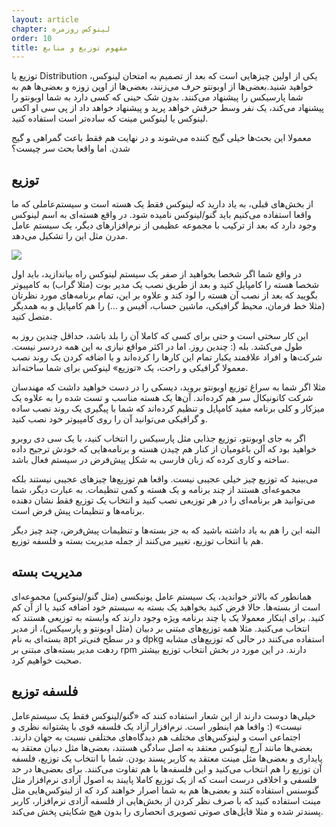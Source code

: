 ```yaml
---
layout: article
chapter: لینوکس روزمره
order: 10
title: مفهوم توزیع و منابع
---
```


توزیع یا Distribution یکی از اولین چیزهایی است که بعد از تصمیم به امتحان لینوکس، خواهید شنید.بعضی‌ها از اوبونتو حرف می‌زنند، بعضی‌ها از اوپن زوزه و بعضی‌ها هم به شما پارسیکس را پیشنهاد می‌کنند. بدون شک حینی که کسی دارد به شما اوبونتو را پیشنهاد می‌کند، یک نفر وسط حرفش خواهد پرید و پیشنهاد خواهد داد از پی سی او اکس لینوکس یا لینوکس مینت که ساده‌تر است استفاده کنید.

معمولا این بحث‌ها خیلی گیج کننده می‌شوند و در نهایت هم فقط باعث گمراهی و گیج شدن. اما واقعا بحث سر چیست؟

## توزیع

از بخش‌های قبلی، به یاد دارید که لینوکس فقط یک هسته است و سیستم‌عاملی که ما واقعا استفاده می‌کنیم باید گنو/لینوکس نامیده شود. در واقع هسته‌ای به اسم لینوکس 
وجود دارد که بعد از ترکیب با مجموعه عظیمی از نرم‌افزارهای دیگر، یک سیستم عامل مدرن مثل این را تشکیل می‌دهد.

<img src="/images/distro_sample.jpg">

در واقع شما اگر شخصا بخواهید از صفر یک سیستم لینوکس راه بیاندازید، باید اول شخصا هسته را کامپایل کنید و بعد از طریق نصب یک مدیر بوت (مثلا گراب) به کامپیوتر بگویید که بعد از نصب آن هسته را لود کند و علاوه بر این، تمام برنامه‌های مورد نظرتان (مثلا خط فرمان، محیط گرافیکی، ماشین حساب، آفیس و …) را هم کامپایل و به همدیگر متصل کنید.

این کار سختی است و حتی برای کسی که کاملا آن را بلد باشد، حداقل چندین روز به طول می‌کشد. بله (: چندین روز. اما در اکثر مواقع نیازی به این همه دردسر نیست. شرکت‌ها و افراد علاقمند یکبار تمام این کارها را کرده‌اند و با اضافه کردن یک روند نصب معمولا گرافیکی و راحت، یک «توزیع» لینوکس برای شما ساخته‌اند.

مثلا اگر شما به سراغ توزیع اوبونتو بروید، دیسکی را در دست خواهید داشت که مهندسان شرکت کانونیکال سر هم کرده‌اند. آن‌ها یک هسته مناسب و تست شده را به علاوه یک میزکار و کلی برنامه مفید کامپایل و تنظیم کرده‌اند که شما با پیگیری یک روند نصب ساده و گرافیکی می‌توانید آن را روی کامپیوتر خود نصب کنید.

اگر به جای اوبونتو، توزیع جذابی مثل پارسیکس را انتخاب کنید، با یک سی دی روبرو خواهید بود که آلن باغومیان از کنار هم چیدن هسته و برنامه‌هایی که خودش ترجیح داده ساخته و کاری کرده که زبان فارسی به شکل پیش‌فرض در سیستم فعال باشد.

می‌بینید که توزیع چیز خیلی عجیبی نیست. واقعا هم توزیع‌ها چیزهای عجیبی نیستند بلکه مجموعه‌ای هستند از چند برنامه و یک هسته و کمی تنظیمات. به عبارت دیگر، شما می‌توانید هر برنامه‌ای را در هر توزیعی نصب کنید و انتخاب یک توزیع فقط نشان دهنده برنامه‌ها و تنظیمات پیش فرض است.

البته این را هم به یاد داشته باشید که به جز بسته‌ها و تنظیمات پیش‌فرض، چند چیز دیگر هم با انتخاب توزیع، تغییر می‌کنند از جمله مدیریت بسته و فلسفه توزیع.

## مدیریت بسته

همانطور که بالاتر خواندید، یک سیستم عامل یونیکسی (مثل گنو/لینوکس) مجموعه‌ای است از بسته‌ها. حالا فرض کنید بخواهید یک بسته به سیستم خود اضافه کنید یا از آن کم کنید. برای اینکار معمولا یک یا چند برنامه ویژه وجود دارند که وابسته به توزیعی هستند که انتخاب می‌کنید. مثلا همه توزیع‌های مبتنی بر دبیان (مثل اوبونتو و پارسیکس)، از مدیر بسته‌ای به نام apt و در سطح فنی‌تر dpkg استفاده می‌کنند در حالی که توزیع‌های مشابه ردهت مدیر بسته‌های مبتنی بر rpm دارند. در این مورد در بخش انتخاب توزیع بیشتر صحبت خواهیم کرد.

## فلسفه توزیع

خیلی‌ها دوست دارند از این شعار استفاده کنند که «گنو/لینوکس فقط یک سیستم‌عامل نیست» (: واقعا هم اینطور است. نرم‌افزار آزاد یک فلسفه قوی با پشتوانه نظری و اجتماعی است و لینوکس‌های مختلف هم دیدگاه‌های مختلفی نسبت به جهان دارند. بعضی‌ها مانند آرچ لینوکس معتقد به اصل سادگی هستند،‌ بعضی‌ها مثل دبیان معتقد به پایداری و بعضی‌ها مثل مینت معتقد به کاربر پسند بودن. شما با انتخاب یک توزیع، فلسفه آن توزیع را هم انتخاب می‌کنید و این فلسفه‌ها با هم تفاوت می‌کنند. برای بعضی‌ها در حد فلسفی و اخلاقی درست است که از یک توزیع کاملا پایبند به اصول آزادی نرم‌افزار مثل گنوسنس استفاده کنند و بعضی‌ها هم به شما اصرار خواهند کرد که از لینوکس‌هایی مثل مینت استفاده کنید که با صرف نظر کردن از بخش‌هایی از فلسفه آزادی نرم‌افزار، کاربر پسندتر شده و مثلا فایل‌های صوتی تصویری انحصاری را بدون هیچ شکایتی پخش می‌کند.
